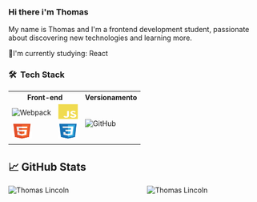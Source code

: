 ### Hi there i'm Thomas
<p>My name is Thomas and I'm a frontend development student, passionate about discovering new technologies and learning more.</p>

🌱I'm currently studying: React

### 🛠 &nbsp;Tech Stack


<div class="center-table">
  <table>
    <tr>
      <th colspan="2">Front-end</th>
      <th>Versionamento</th>
    </tr>
    <tr>
      <td>
        <img src="https://raw.githubusercontent.com/webpack/media/master/logo/icon.png" alt="Webpack" height="30" width="30">
      </td>
      <td>
        <img src="https://raw.githubusercontent.com/devicons/devicon/master/icons/javascript/javascript-plain.svg" alt="JavaScript" height="30" width="40">
      </td>
      <td rowspan="3">
        <img src="https://icongr.am/devicon/github-original-wordmark.svg?size=128&color=000000" alt="GitHub" height="30" width="40">
      </td>
    </tr>
    <tr>
      <td>
        <img src="https://raw.githubusercontent.com/devicons/devicon/master/icons/html5/html5-original.svg" alt="HTML5" height="30" width="40">
      </td>
      <td>
        <img src="https://raw.githubusercontent.com/devicons/devicon/master/icons/css3/css3-original.svg" alt="CSS3" height="30" width="40">
      </td>
    </tr>
    <tr>
      <td colspan="2"></td>
    </tr>
  </table>
</div>


## &#x1f4c8; GitHub Stats

<div>
    <p align="left"><img height="170" width="45%" align="left" src="https://github-readme-stats.vercel.app/api/top-langs?username=ThomasLincoln&show_icons=true&locale=en&layout=compact&theme=radical"  alt="Thomas Lincoln"/></p> 
    <p><img align="right" height="170" width="45%" src="https://github-readme-streak-stats.herokuapp.com/?user=ThomasLincoln&theme=radical" alt="Thomas Lincoln" /></p>

</div>
